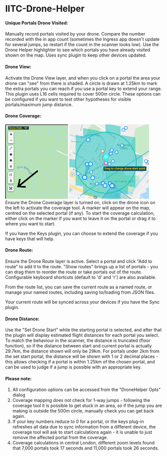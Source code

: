 # IITC-Drone-Helper

#### Unique Portals Drone Visited:
Manually record portals visited by your drone. Compare the number recorded with the in app count (sometimes the Ingress app doesn't update for several jumps, so restart if the count in the scanner looks low). Use the Drone Helper highlighter to see which portals you have already visited shown on the map. Uses sync plugin to keep other devices updated.

#### Drone View:
Activate the Drone View layer, and when you click on a portal the area your drone can "see" from there is shaded. A circle is drawn at 1.25km to mark the extra portals you can reach if you use a portal key to extend your range. This plugin uses L16 cells required to cover 500m circle. These options can be configured if you want to test other hypotheses for visible portals/maximum jump distance.</div>

#### Drone Coverage:
![Drone coverage icon](drone_coverage_icon.png) ![Drone coverage start marker](drone_coverage_start_marker.png)<br>
Ensure the Drone Coverage layer is turned on, click on the drone icon on the left to activate the coverage tool. A marker will appear on the map, centred on the selected portal (if any). To start the coverage calculation, either click on the marker if you want to leave it on the portal or drag it to where you want to start.

If you have the Keys plugin, you can choose to extend the coverage if you have keys that will help.
#### Drone Route:
Ensure the Drone Route layer is active. Select a portal and click "Add to route" to add it to the route. "Show routes" brings up a list of portals - you can drag them to reorder the route or take portals out of the route. Configurable keyboard shortcuts (default to 'd' and 'r') are also available.

From the route list, you can save the current route as a named route, or manage your named routes, including saving to/loading from JSON files.

Your current route will be synced across your devices if you have the Sync plugin.

#### Drone Distance:
Use the "Set Drone Start" while the starting portal is selected, and after that the plugin will display estimated flight distances for each portal you select. To match the behaviour in the scanner, the distance is truncated (floor function), so if the distance between start and current portal is actually 29.7km, the distance shown will only be 29km. For portals under 2km from the set start portal, the distance will be shown with 1 or 2 decimal places - this allows checking if a portal is within 1.25km of the chosen portal, and can be used to judge if a jump is possible with an appropriate key. 

#### Please note:
1. All configuration options can be accessed from the "DroneHelper Opts" dialog
2. Coverage mapping does not check for 1-way jumps - following the coverage tool it is possible to get stuck in an area, so if the jump you are making is outside the 500m circle, manually check you can get back again. 
3. If your key numbers reduce to 0 for a portal, or the keys plug-in refreshes all data due to sync information from a different device, the coverage tool will ask to start calculations again - it is unable to just remove the affected portal from the coverage.
4. Coverage calculations in central London, different zoom levels found that 7,000 portals took 17 seconds and 11,000 portals took 26 seconds. 